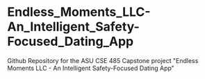 # Endless_Moments_LLC-An_Intelligent_Safety-Focused_Dating_App
Github Repository for the ASU CSE 485 Capstone project "Endless Moments LLC - An Intelligent Safety-Focused Dating App"
